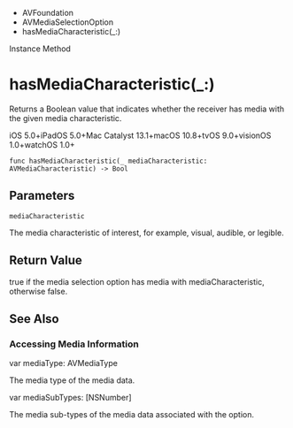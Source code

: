

- AVFoundation
- AVMediaSelectionOption
-  hasMediaCharacteristic(\_:) 

Instance Method

# hasMediaCharacteristic(\_:)

Returns a Boolean value that indicates whether the receiver has media with the given media characteristic.

iOS 5.0+iPadOS 5.0+Mac Catalyst 13.1+macOS 10.8+tvOS 9.0+visionOS 1.0+watchOS 1.0+

``` source
func hasMediaCharacteristic(_ mediaCharacteristic: AVMediaCharacteristic) -> Bool
```

## Parameters 

`mediaCharacteristic`  

The media characteristic of interest, for example, visual, audible, or legible.

## Return Value

true if the media selection option has media with mediaCharacteristic, otherwise false.

## See Also

### Accessing Media Information

var mediaType: AVMediaType

The media type of the media data.

var mediaSubTypes: [NSNumber]

The media sub-types of the media data associated with the option.

